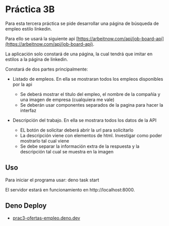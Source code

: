 # Práctica 3B


Para esta tercera práctica se pide desarrollar una página de búsqueda de empleo estilo linkedin.

Para ello se usará la siguiente api  [https://arbeitnow.com/api/job-board-api](https://arbeitnow.com/api/job-board-api).

La aplicación solo constará de una página, la cual tendrá que imitar en estilos a la página de linkedin.

  
Constará de dos partes principalmente:

-   Listado de empleos. En ella se mostraran todos los empleos disponibles por la api
    -   Se deberá mostrar el titulo del empleo, el nombre de la compañía y una imagen de empresa (cualquiera me vale)
    -   Se deberán usar componentes separados de la pagina para hacer la interfaz

  

-   Descripción del trabajo. En ella se mostrara todos los datos de la API
    -   EL botón de solicitar deberá abrir la url para solicitarlo
    -   La descripción viene con elementos de html. Investigar como poder mostrarlo tal cual viene
    -   Se debe separar la información extra de la respuesta y la descripción tal cual se muestra en la imagen

## Uso

Para iniciar el programa usar: deno task start

El servidor estará en funcionamiento en http://localhost:8000.


## Deno Deploy

-   [prac3-ofertas-empleo.deno.dev](https://prac3-ofertas-empleo.deno.dev/)
